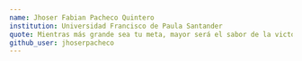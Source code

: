 ```yaml
---
name: Jhoser Fabian Pacheco Quintero
institution: Universidad Francisco de Paula Santander
quote: Mientras más grande sea tu meta, mayor será el sabor de la victoria
github_user: jhoserpacheco
---
```


